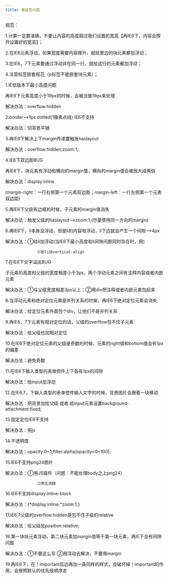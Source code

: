 ```yaml
---
title: 兼容性问题
---
```

规范：

1.计算一定要准确，不要让内容的高度超过我们设置的宽高【再IE6下，内容会撑开设置好的宽高】；

2.在IE6元素浮动，如果宽度需要内容撑开，就给里边的块元素都加浮动；

3.在IE6，7下元素要通过浮动并在同一行，就给这行的元素都加浮动；

4.注意标签嵌套规范（p标签不能嵌套块元素）；



1.IE低版本下最小高度问题

再IE6下元素高度小于19px的时候，会被当做19px来处理

解决办法：overflow:hidden

2.border——>1px dotted(1像素点线) IE6不支持

解决办法：切背景平铺

3.再IE6下解决上下margin传递要触发haslayout

解决办法：overflow:hidden;zoom:1;
<!-- more -->

4.IE6下双边距BUG

再IE6下，块元素有浮动和横向的margin值，横向的margin值会被放大成两倍

解决办法：display:inline

(margin-right：一行右侧第一个元素双边距；margin-left：一行左侧第一个元素双边距)

5.再IE6下父级有边框的时候，子元素的margin值消失

解决办法：触发父级的haslayout——>zoom:1;(尽量使用同一方向的margin)

6.再IE6下，li本身没浮动，但是li的内容有浮动，li下边就会产生一个间隙——>4px

解决办法：①给li加浮动(当IE6下最小高度和li间隙问题同时存在时，用)

                  ②给li加vertical-align

7.在IE6下文字溢出BUG

子元素的高度和父级的宽度相差小于3px，两个浮动元素之间有注释内容或者内嵌元素

解决办法：①与父级宽度相差3px以上；②用div把注释或者内嵌元素包起来

8.当浮动元素和绝对定位元素是并列关系的时候，再IE6下绝对定位元素会消失

解决办法：给定位元素外面包个div，让他们不是并列关系

9.再IE6，7下元素有相对定位的话，父级的overflow包不住子元素

解决办法：给父级也加相对定位

10.在IE6下绝对定位元素的父级是奇数的时候，元素的right值和bottom值会有1px的偏差

解决办法：避免奇数

11.在IE6下输入类型的表单控件上下各有1px的间隙

解决办法：给input加浮动

12.在IE6,7，下输入类型的表单控件输入文字的时候，背景图片会跟着一块移动

解决办法：把背景加给父级  或者  给input元素设置background-attachment:fixed;

13.固定定位IE6不支持

解决办法：用js

14.不透明度

解决办法：opacity:0~1;filter:alpha(opacity=0~100);

15.IE6不支持png24图片

解决办法：①用JS插件（问题：不能处理body之上png24）

                  ②原生滤镜

16.IE6不支持display:inline-block

解决办法：{*display:inline;*zoom:1;}

17.IE6,7父级的overflow:hidden是包不住子级的relative

解决办法：给父级加position:relative;

18.第一块块元素浮动，第二块元素加margin值等于第一块元素，再IE下会有间隙问题

解决办法：①不要这么写      ②用浮动去解决，不要用margin

19.再IE6下，在！important后边再加一条同样的样式，会破坏掉！important的作用，会按照默认的优先级顺序走
